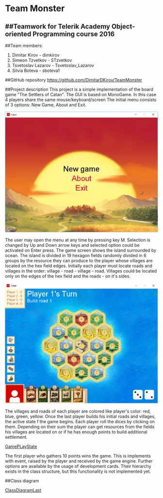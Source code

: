 # Team Monster 
##Teamwork for Telerik Academy Object-oriented Programming course 2016
----------------------------------

##Team members:

 1. Dimitar Kirov - dimkirov
 2. Simeon Tzvetkov - STzvetkov
 3. Tsvetoslav Lazarov - Tsvetoslav_Lazarov
 4. Silvia Boteva - sboteva1

##GitHub repository
https://github.com/DimitarDKirov/TeamMonster

##Project description
This project is a simple implementation of the board game "The Settlers of Catan". The GUI is based on MonoGame. In this case 4 players share the same mouse/keyboard/screen The initial menu consists of 3 options: New Game, About and Exit. 

![InitState](./images/InitState.png)

The user may open the menu at any time by pressing key M. Selection is changed by Up and Down arrow keys and selected option could be activated on Enter press. The game screen shows the island surrounded by ocean. The island is divided in 19 hexagon fields randomly divided in 6 groups by the resource they can produce to the player whose villages are located on the hex field edges. Initially each player must locate roads and villages in the order: village - road - village - road. Villages could be located only on the edges of the hex field and the roads - on it's sides.

![GameFieldInit](./images/GameFieldInit.png)

The villages and roads of each player are colored like player's color: red, blue, green, yellow.
Once the last player builds his initial roads and villages, the active state f the game begins. Each player roll the dices by clicking on them. Depending on their sum the player can get resources from the fields his villages are located on or if he has enough points to build additional settlement.

[GamePLayState](./images/GamePLayState.png)

The first player who gathers 10 points wins the game. This is implements with event, raised by the player and received by the game engine.
Further options are available by the usage of development cards. Their hierarchy exists in the class structure, but this functionality is not implemented yet.

##Class diagram

[ClassDiagramLast](./images/ClassDiagramLast.png)
